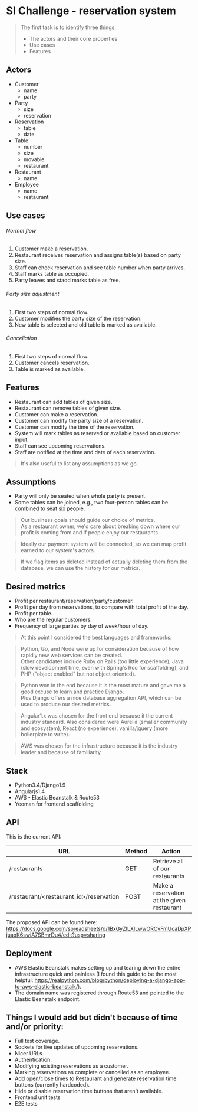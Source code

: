 # SI Challenge - reservation system

>The first task is to identify three things:
>  - The actors and their core properties
>  - Use cases
>  - Features

## Actors
* Customer
  - name
  - party
* Party
  - size
  - reservation
* Reservation
  - table
  - date
* Table
  - number
  - size
  - movable
  - restaurant
* Restaurant
  - name
* Employee
  - name
  - restaurant

## Use cases
###### Normal flow
1. Customer make a reservation.
2. Restaurant receives reservation and assigns table(s) based on party size.
3. Staff can check reservation and see table number when party arrives.
4. Staff marks table as occupied.
5. Party leaves and stadd marks table as free.

###### Party size adjustment
1. First two steps of normal flow.
2. Customer modifies the party size of the reservation.
3. New table is selected and old table is marked as available.

###### Cancellation
1. First two steps of normal flow.
2. Customer cancels reservation.
3. Table is marked as available.

## Features
* Restaurant can add tables of given size.
* Restaurant can remove tables of given size.
* Customer can make a reservation.
* Customer can modify the party size of a reservation.
* Customer can modify the time of the reservation.
* System will mark tables as reserved or available based on customer input.
* Staff can see upcoming reservations.
* Staff are notified at the time and date of each reservation.

> It's also useful to list any assumptions as we go.

## Assumptions
* Party will only be seated when whole party is present.
* Some tables can be joined, e.g., two four-person tables can be combined to seat six people.

> Our business goals should guide our choice of metrics.  
> As a restaurant owner, we'd care about breaking down where our profit is coming from and if people enjoy our restaurants.

> Ideally our payment system will be connected, so we can map profit earned to our system's actors.

> If we flag items as deleted instead of actually deleting them from the database, we can use the history for our metrics.

## Desired metrics
* Profit per restaurant/reservation/party/customer.
* Profit per day from reservations, to compare with total profit of the day.
* Profit per table.
* Who are the regular customers.
* Frequency of large parties by day of week/hour of day.

> At this point I considered the best languages and frameworks:

> Python, Go, and Node were up for consideration because of how rapidly new web services can be created.  
> Other candidates include Ruby on Rails (too little experience), Java (slow development time, even with Spring's Roo for scaffolding), and PHP ("object enabled" but not object oriented).

> Python won in the end because it is the most mature and gave me a good excuse to learn and practice Django.  
> Plus Django offers a nice database aggregation API, which can be used to produce our desired metrics.

> Angular1.x was chosen for the front end because it the current industry standard. Also considered were Aurelia (smaller community and ecosystem), React (no experience), vanilla/jquery (more boilerplate to write).

> AWS was chosen for the infrastructure because it is the industry leader and because of familiarity.

## Stack
* Python3.4/Django1.9
* Angularjs1.4
* AWS - Elastic Beanstalk & Route53
* Yeoman for frontend scaffolding

## API
This is the current API:

| URL  | Method | Action |
| ------------- | ------------- | ------------- |
| /restaurants  | GET  | Retrieve all of our restaurants  |
| /restaurant/\<restaurant_id\>/reservation  | POST  | Make a reservation at the given restaurant  |

The proposed API can be found here: https://docs.google.com/spreadsheets/d/1BxGyZILXILwwORCvFmUcaDpXPjuaoK6swiA7SBmrDu4/edit?usp=sharing

## Deployment
- AWS Elastic Beanstalk makes setting up and tearing down the entire infrastructure quick and painless (I found this guide to be the most helpful: https://realpython.com/blog/python/deploying-a-django-app-to-aws-elastic-beanstalk/).
- The domain name was registered through Route53 and pointed to the Elastic Beanstalk endpoint.

## Things I would add but didn't because of time and/or priority:
 - Full test coverage.
 - Sockets for live updates of upcoming reservations.
 - Nicer URLs.
 - Authentication.
 - Modifying existing reservations as a customer.
 - Marking reservations as complete or cancelled as an employee.
 - Add open/close times to Restaurant and generate reservation time buttons (currently hardcoded).
 - Hide or disable reservation time buttons that aren't available.
 - Frontend unit tests
 - E2E tests
